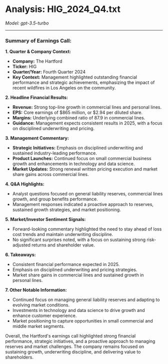 # Analysis: HIG_2024_Q4.txt

*Model: gpt-3.5-turbo*

---

### Summary of Earnings Call:

**1. Quarter & Company Context:**
- **Company:** The Hartford
- **Ticker:** HIG
- **Quarter/Year:** Fourth Quarter 2024
- **Key Context:** Management highlighted outstanding financial performance and strategic achievements, emphasizing the impact of recent wildfires in Los Angeles on the community.

**2. Headline Financial Results:**
- **Revenue:** Strong top-line growth in commercial lines and personal lines.
- **EPS:** Core earnings of $865 million, or $2.94 per diluted share.
- **Margins:** Underlying combined ratio of 87.9 in commercial lines.
- **Guidance:** Management expects consistent results in 2025, with a focus on disciplined underwriting and pricing.

**3. Management Commentary:**
- **Strategic Initiatives:** Emphasis on disciplined underwriting and sustained industry-leading performance.
- **Product Launches:** Continued focus on small commercial business growth and enhancements in technology and data science.
- **Market Updates:** Strong renewal written pricing execution and market share gains across commercial lines.

**4. Q&A Highlights:**
- Analyst questions focused on general liability reserves, commercial lines growth, and group benefits performance.
- Management responses indicated a proactive approach to reserves, sustained growth strategies, and market positioning.

**5. Market/Investor Sentiment Signals:**
- Forward-looking commentary highlighted the need to stay ahead of loss cost trends and maintain underwriting discipline.
- No significant surprises noted, with a focus on sustaining strong risk-adjusted returns and shareholder value.

**6. Takeaways:**
- Consistent financial performance expected in 2025.
- Emphasis on disciplined underwriting and pricing strategies.
- Market share gains in commercial lines and sustained growth in personal lines.

**7. Other Notable Information:**
- Continued focus on managing general liability reserves and adapting to evolving market conditions.
- Investments in technology and data science to drive growth and enhance customer experience.
- Market positioning to capture opportunities in small commercial and middle market segments.

Overall, the Hartford's earnings call highlighted strong financial performance, strategic initiatives, and a proactive approach to managing reserves and market challenges. The company remains focused on sustaining growth, underwriting discipline, and delivering value to shareholders.